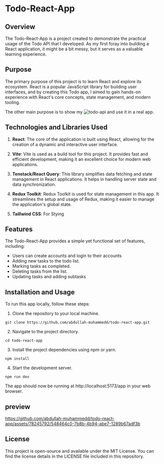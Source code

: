 # Todo-React-App

## Overview

The Todo-React-App is a project created to demonstrate the practical usage of the Todo API that I developed. As my first foray into building a React application, it might be a bit messy, but it serves as a valuable learning experience.

## Purpose

The primary purpose of this project is to learn React and explore its ecosystem. React is a popular JavaScript library for building user interfaces, and by creating this Todo app, I aimed to gain hands-on experience with React's core concepts, state management, and modern tooling. 

The other main purpose is to show my ![todo-api](https://github.com/abdullah-muhammedd/todo-api.git) and use it in a real app.

## Technologies and Libraries Used

1. **React**: The core of the application is built using React, allowing for the creation of a dynamic and interactive user interface.

2. **Vite**: Vite is used as a build tool for this project. It provides fast and efficient development, making it an excellent choice for modern web applications.

3. **Tenstack/React Query**: This library simplifies data fetching and state management in React applications. It helps in handling server state and data synchronization.

4. **Redux Toolkit**: Redux Toolkit is used for state management in this app. It streamlines the setup and usage of Redux, making it easier to manage the application's global state.

5. **Taillwind CSS**: For Stying

## Features

The Todo-React-App provides a simple yet functional set of features, including:

- Users can create accounts and login to their accounts 
- Adding new tasks to the todo list.
- Marking tasks as completed.
- Deleting tasks from the list.
- Updating tasks and adding subtasks

## Installation and Usage

To run this app locally, follow these steps:

1. Clone the repository to your local machine.

```
git clone https://github.com/abdullah-muhammedd/todo-react-app.git
```

2. Navigate to the project directory.

```
cd todo-react-app
```

3. Install the project dependencies using npm or yarn.

```
npm install
```



4. Start the development server.

```
npm run dev
```



The app should now be running at http://localhost:5173/app in your web browser.

## preview 


https://github.com/abdullah-muhammedd/todo-react-app/assets/78245792/548464c0-7b8b-4b94-abe7-1289b67adf3b


## License

This project is open-source and available under the MIT License. You can find the license details in the LICENSE file included in this repository.
